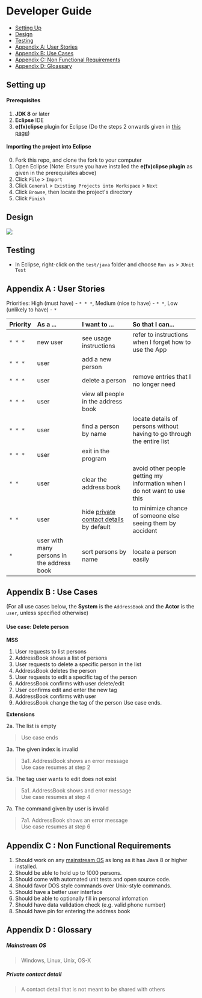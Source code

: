 # Developer Guide

* [Setting Up](#setting-up)
* [Design](#design)
* [Testing](#testing)
* [Appendix A: User Stories](#appendix-a--user-stories)
* [Appendix B: Use Cases](#appendix-b--use-cases)
* [Appendix C: Non Functional Requirements](#appendix-c--non-functional-requirements)
* [Appendix D: Gloassary](#appendix-d--glossary)

## Setting up

#### Prerequisites

1. **JDK 8** or later
2. **Eclipse** IDE
3. **e(fx)clipse** plugin for Eclipse (Do the steps 2 onwards given in
[this page](http://www.eclipse.org/efxclipse/install.html#for-the-ambitious))


#### Importing the project into Eclipse

0. Fork this repo, and clone the fork to your computer
1. Open Eclipse (Note: Ensure you have installed the **e(fx)clipse plugin** as given in the prerequisites above)
2. Click `File` > `Import`
3. Click `General` > `Existing Projects into Workspace` > `Next`
4. Click `Browse`, then locate the project's directory
5. Click `Finish`

## Design
<img src="images/mainClassDiagram.png"/>

## Testing

* In Eclipse, right-click on the `test/java` folder and choose `Run as` > `JUnit Test`

## Appendix A : User Stories

Priorities: High (must have) - `* * *`, Medium (nice to have)  - `* *`,  Low (unlikely to have) - `*`


Priority | As a ... | I want to ... | So that I can...
-------- | :-------- | :--------- | :-----------
`* * *` | new user | see usage instructions | refer to instructions when I forget how to use the App
`* * *` | user | add a new person |
`* * *` | user | delete a person | remove entries that I no longer need
`* * *` | user | view all people in the address book |
`* * *` | user | find a person by name | locate details of persons without having to go through the entire list
`* * *` | user | exit in the program |
`* *` | user | clear the address book | avoid other people getting my information when I do not want to use this
`* *` | user | hide [private contact details](#private-contact-detail) by default | to minimize chance of someone else seeing them by accident
`*` | user with many persons in the address book | sort persons by name | locate a person easily


## Appendix B : Use Cases

(For all use cases below, the **System** is the `AddressBook` and the **Actor** is the `user`, unless specified otherwise)

#### Use case: Delete person

**MSS**

1. User requests to list persons
2. AddressBook shows a list of persons
3. User requests to delete a specific person in the list
4. AddressBook deletes the person 
5. User requests to edit a specific tag of the person
6. AddressBook confirms with user delete/edit
7. User confirms edit and enter the new tag
8. AddressBook confirms with user
9. AddressBook change the tag of the person
Use case ends.

**Extensions**

2a. The list is empty

> Use case ends

3a. The given index is invalid

> 3a1. AddressBook shows an error message <br>
Use case resumes at step 2

5a. The tag user wants to edit does not exist

> 5a1. AddressBook shows and error message <br>
Use case resumes at step 4

7a. The command given by user is invalid

> 7a1. AddressBook shows an error message <br>
Use case resumes at step 6

## Appendix C : Non Functional Requirements

1. Should work on any [mainstream OS](#mainstream-os) as long as it has Java 8 or higher installed.
2. Should be able to hold up to 1000 persons.
3. Should come with automated unit tests and open source code.
4. Should favor DOS style commands over Unix-style commands.
5. Should have a better user interface
6. Should be able to optionally fill in personal infomation
7. Should have data validation check (e.g. valid phone number)
8. Should have pin for entering the address book

## Appendix D : Glossary

##### Mainstream OS

> Windows, Linux, Unix, OS-X

##### Private contact detail

> A contact detail that is not meant to be shared with others
